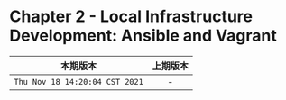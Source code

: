 # Chapter 2 - Local Infrastructure Development: Ansible and Vagrant

|本期版本| 上期版本
|:---:|:---:
`Thu Nov 18 14:20:04 CST 2021` | -
